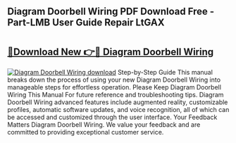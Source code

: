 ## Diagram Doorbell Wiring PDF Download Free - Part-LMB User Guide Repair LtGAX

# <h2><a href="http://dfl12k.blite.top/?on=Diagram+Doorbell+Wiring">🔗Download New 👉🔴 Diagram Doorbell Wiring</a></h2>

[![Diagram Doorbell Wiring download](https://i.imgur.com/lujVjoI.png)](http://dfl12k.blite.top/?on=Diagram+Doorbell+Wiring)
Step-by-Step Guide This manual breaks down the process of using your new Diagram Doorbell Wiring into manageable steps for effortless operation. Please Keep Diagram Doorbell Wiring This Manual For future reference and troubleshooting tips. Diagram Doorbell Wiring advanced features include augmented reality, customizable profiles, automatic software updates, and voice recognition, all of which can be accessed and customized through the user interface. Your Feedback Matters Diagram Doorbell Wiring. We value your feedback and are committed to providing exceptional customer service.
